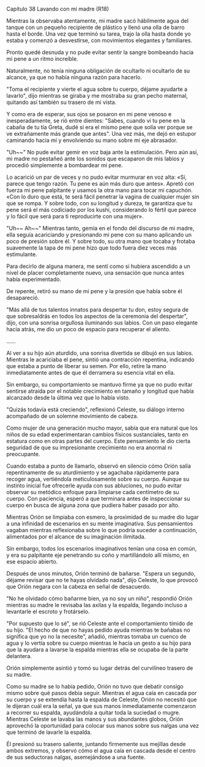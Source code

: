 
Capítulo 38 Lavando con mi madre (R18)

Mientras la observaba atentamente, mi madre sacó hábilmente agua del tanque con un pequeño recipiente de plástico y llenó una olla de barro hasta el borde. Una vez que terminó su tarea, trajo la olla hasta donde yo estaba y comenzó a desvestirse, con movimientos elegantes y familiares.

Pronto quedé desnuda y no pude evitar sentir la sangre bombeando hacia mi pene a un ritmo increíble.

Naturalmente, no tenía ninguna obligación de ocultarlo ni ocultarlo de su alcance, ya que no había ninguna razón para hacerlo.

"Toma el recipiente y vierte el agua sobre tu cuerpo, déjame ayudarte a lavarlo", dijo mientras se giraba y me mostraba su gran pecho maternal, quitando así también su trasero de mi vista.

Y como era de esperar, sus ojos se posaron en mi pene venoso e inesperadamente, se rió entre dientes: "Sabes, cuando vi tu pene en la cabaña de tu tía Greta, dudé si era el mismo pene que solía ver porque se ve extrañamente más grande que antes". Una vez más, me dejó en estupor caminando hacia mí y envolviendo su mano sobre mi eje abrasador.

"Uh~~" No pude evitar gemir en voz baja ante la estimulación. Pero aún así, mi madre no pestañeó ante los sonidos que escaparon de mis labios y procedió simplemente a bombardear mi pene.

Lo acarició un par de veces y no pudo evitar murmurar en voz alta: «Sí, parece que tengo razón. Tu pene es aún más duro que antes». Apretó con fuerza mi pene palpitante y usamos la otra mano para tocar mi capuchón. «Con lo duro que está, te será fácil penetrar la vagina de cualquier mujer sin que se rompa. Y sobre todo, con su longitud y dureza, te garantiza que tu pene será el más codiciado por los kushi, considerando lo fértil que parece y lo fácil que será para ti reproducirte con una mujer».

"Uh~~ Ah~~" Mientras tanto, gemía en el fondo del discurso de mi madre, ella seguía acariciando y presionando mi pene con su mano aplicando un poco de presión sobre él. Y sobre todo, su otra mano que tocaba y frotaba suavemente la tapa de mi pene hizo que todo fuera diez veces más estimulante.

Para decirlo de alguna manera, me sentí como si hubiera ascendido a un nivel de placer completamente nuevo, una sensación que nunca antes había experimentado.

De repente, retiró su mano de mi pene y la presión que había sobre él desapareció.

"Más allá de tus talentos innatos para despertar tu don, estoy segura de que sobresaldrás en todos los aspectos de la ceremonia del despertar", dijo, con una sonrisa orgullosa iluminando sus labios. Con un paso elegante hacia atrás, me dio un poco de espacio para recuperar el aliento.

...…

Al ver a su hijo aún aturdido, una sonrisa divertida se dibujó en sus labios. Mientras le acariciaba el pene, sintió una contracción repentina, indicando que estaba a punto de liberar su semen. Por ello, retire la mano inmediatamente antes de que él derramera su esencia vital en ella.

Sin embargo, su comportamiento se mantuvo firme ya que no pudo evitar sentirse atraída por el notable crecimiento en tamaño y longitud que había alcanzado desde la última vez que lo había visto.

"Quizás todavía está creciendo", reflexionó Celeste, su diálogo interno acompañado de un solemne movimiento de cabeza.

Como mujer de una generación mucho mayor, sabía que era natural que los niños de su edad experimentaran cambios físicos sustanciales, tanto en estatura como en otras partes del cuerpo. Este pensamiento le dio cierta seguridad de que su impresionante crecimiento no era anormal ni preocupante.

Cuando estaba a punto de llamarlo, observó en silencio cómo Orión salía repentinamente de su aturdimiento y se agachaba rápidamente para recoger agua, vertiéndola meticulosamente sobre su cuerpo. Aunque su instinto inicial fue ofrecerle ayuda con sus abluciones, no pudo evitar observar su metódico enfoque para limpiarse cada centímetro de su cuerpo. Con paciencia, esperó a que terminara antes de inspeccionar su cuerpo en busca de alguna zona que pudiera haber pasado por alto.

Mientras Orión se limpiaba con esmero, la proximidad de su madre dio lugar a una infinidad de escenarios en su mente imaginativa. Sus pensamientos vagaban mientras reflexionaba sobre lo que podría suceder a continuación, alimentados por el alcance de su imaginación ilimitada.

Sin embargo, todos los escenarios imaginativos tenían una cosa en común, y era su palpitante eje penetrando su coño y martillándolo allí mismo, en ese espacio abierto.

Después de unos minutos, Orión terminó de bañarse. "Espera un segundo, déjame revisar que no te hayas olvidado nada", dijo Celeste, lo que provocó que Orión negara con la cabeza en señal de desacuerdo.

"No he olvidado cómo bañarme bien, ya no soy un niño", respondió Orión mientras su madre le revisaba las axilas y la espalda, llegando incluso a levantarle el escroto y frotárselo.

"Por supuesto que lo sé", se rió Celeste ante el comportamiento tímido de su hijo. "El hecho de que no hayas pedido ayuda mientras te bañabas no significa que yo no la necesite", añadió, mientras tomaba un cuenco de agua y lo vertía sobre su cuerpo mientras le hacía un gesto a su hijo para que la ayudara a lavarse la espalda mientras ella se ocupaba de la parte delantera.

Orión simplemente asintió y tomó su lugar detrás del curvilíneo trasero de su madre.

Como su madre se lo había pedido, Orión no tuvo que debatir consigo mismo sobre qué pasos debía seguir. Mientras el agua caía en cascada por su cuerpo y se extendía hasta la espalda de Celeste, Orión no necesitó que le dijeran cuál era la señal, ya que sus manos inmediatamente comenzaron a recorrer su espalda, ayudándola a quitar toda la suciedad o mugre. Mientras Celeste se lavaba las manos y sus abundantes globos, Orión aprovechó la oportunidad para colocar sus manos sobre sus nalgas una vez que terminó de lavarle la espalda.

Él presionó su trasero saliente, juntando firmemente sus mejillas desde ambos extremos, y observó cómo el agua caía en cascada desde el centro de sus seductoras nalgas, asemejándose a una fuente.